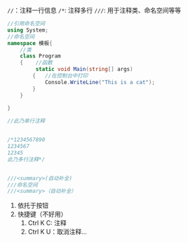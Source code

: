 `//`：注释一行信息
`/*`: 注释多行
`///`: 用于注释类、命名空间等等

```C#
//引用命名空间
using System;
//命名空间
namespace 模板{  
    //类
    class Program
    {    //函数
         static void Main(string[] args)
        {   //在控制台中打印
            Console.WriteLine("This is a cat");
        }
    }
    
}

```

```C#
//此乃单行注释


/*1234567890
1234567
12345
此乃多行注释*/


///<summary>(自动补全)
///命名空间
///<summary>（自动补全）

```

1. 依托于按钮
2. 快捷键（不好用）
	1. Ctrl K C: 注释
	2. Ctrl K U：取消注释...

```C#


```
